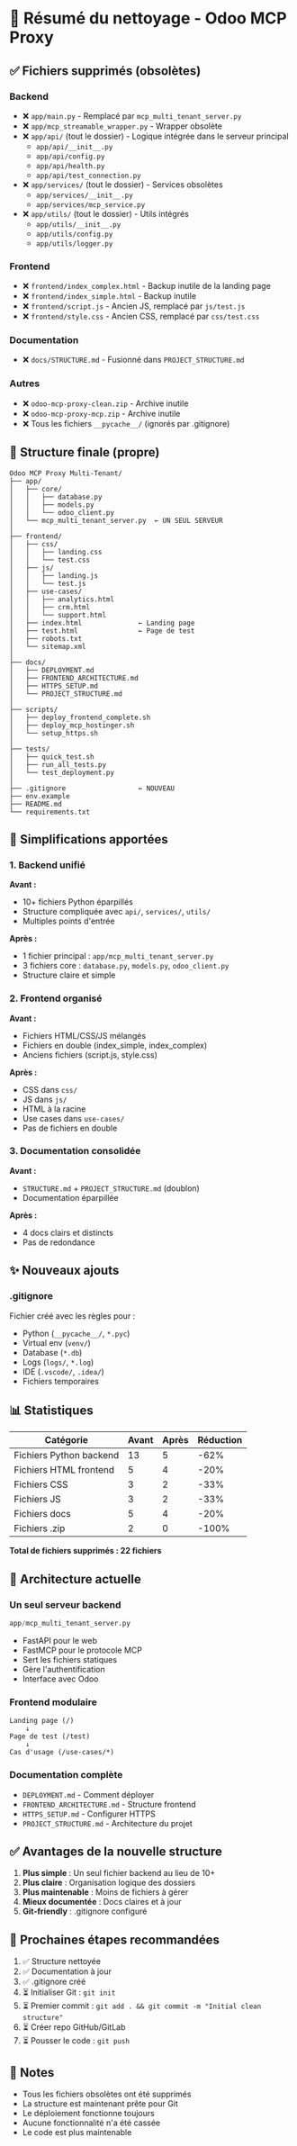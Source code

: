 # 🧹 Résumé du nettoyage - Odoo MCP Proxy

## ✅ Fichiers supprimés (obsolètes)

### Backend
- ❌ `app/main.py` - Remplacé par `mcp_multi_tenant_server.py`
- ❌ `app/mcp_streamable_wrapper.py` - Wrapper obsolète
- ❌ `app/api/` (tout le dossier) - Logique intégrée dans le serveur principal
  - `app/api/__init__.py`
  - `app/api/config.py`
  - `app/api/health.py`
  - `app/api/test_connection.py`
- ❌ `app/services/` (tout le dossier) - Services obsolètes
  - `app/services/__init__.py`
  - `app/services/mcp_service.py`
- ❌ `app/utils/` (tout le dossier) - Utils intégrés
  - `app/utils/__init__.py`
  - `app/utils/config.py`
  - `app/utils/logger.py`

### Frontend
- ❌ `frontend/index_complex.html` - Backup inutile de la landing page
- ❌ `frontend/index_simple.html` - Backup inutile
- ❌ `frontend/script.js` - Ancien JS, remplacé par `js/test.js`
- ❌ `frontend/style.css` - Ancien CSS, remplacé par `css/test.css`

### Documentation
- ❌ `docs/STRUCTURE.md` - Fusionné dans `PROJECT_STRUCTURE.md`

### Autres
- ❌ `odoo-mcp-proxy-clean.zip` - Archive inutile
- ❌ `odoo-mcp-proxy-mcp.zip` - Archive inutile
- ❌ Tous les fichiers `__pycache__/` (ignorés par .gitignore)

## 📁 Structure finale (propre)

```
Odoo MCP Proxy Multi-Tenant/
├── app/
│   ├── core/
│   │   ├── database.py
│   │   ├── models.py
│   │   └── odoo_client.py
│   └── mcp_multi_tenant_server.py  ← UN SEUL SERVEUR
│
├── frontend/
│   ├── css/
│   │   ├── landing.css
│   │   └── test.css
│   ├── js/
│   │   ├── landing.js
│   │   └── test.js
│   ├── use-cases/
│   │   ├── analytics.html
│   │   ├── crm.html
│   │   └── support.html
│   ├── index.html              ← Landing page
│   ├── test.html               ← Page de test
│   ├── robots.txt
│   └── sitemap.xml
│
├── docs/
│   ├── DEPLOYMENT.md
│   ├── FRONTEND_ARCHITECTURE.md
│   ├── HTTPS_SETUP.md
│   └── PROJECT_STRUCTURE.md
│
├── scripts/
│   ├── deploy_frontend_complete.sh
│   ├── deploy_mcp_hostinger.sh
│   └── setup_https.sh
│
├── tests/
│   ├── quick_test.sh
│   ├── run_all_tests.py
│   └── test_deployment.py
│
├── .gitignore                  ← NOUVEAU
├── env.example
├── README.md
└── requirements.txt
```

## 🎯 Simplifications apportées

### 1. Backend unifié
**Avant :**
- 10+ fichiers Python éparpillés
- Structure compliquée avec `api/`, `services/`, `utils/`
- Multiples points d'entrée

**Après :**
- 1 fichier principal : `app/mcp_multi_tenant_server.py`
- 3 fichiers core : `database.py`, `models.py`, `odoo_client.py`
- Structure claire et simple

### 2. Frontend organisé
**Avant :**
- Fichiers HTML/CSS/JS mélangés
- Fichiers en double (index_simple, index_complex)
- Anciens fichiers (script.js, style.css)

**Après :**
- CSS dans `css/`
- JS dans `js/`
- HTML à la racine
- Use cases dans `use-cases/`
- Pas de fichiers en double

### 3. Documentation consolidée
**Avant :**
- `STRUCTURE.md` + `PROJECT_STRUCTURE.md` (doublon)
- Documentation éparpillée

**Après :**
- 4 docs clairs et distincts
- Pas de redondance

## ✨ Nouveaux ajouts

### .gitignore
Fichier créé avec les règles pour :
- Python (`__pycache__/`, `*.pyc`)
- Virtual env (`venv/`)
- Database (`*.db`)
- Logs (`logs/`, `*.log`)
- IDE (`.vscode/`, `.idea/`)
- Fichiers temporaires

## 📊 Statistiques

| Catégorie | Avant | Après | Réduction |
|-----------|-------|-------|-----------|
| Fichiers Python backend | 13 | 5 | -62% |
| Fichiers HTML frontend | 5 | 4 | -20% |
| Fichiers CSS | 3 | 2 | -33% |
| Fichiers JS | 3 | 2 | -33% |
| Fichiers docs | 5 | 4 | -20% |
| Fichiers .zip | 2 | 0 | -100% |

**Total de fichiers supprimés : 22 fichiers**

## 🎯 Architecture actuelle

### Un seul serveur backend
```python
app/mcp_multi_tenant_server.py
```
- FastAPI pour le web
- FastMCP pour le protocole MCP
- Sert les fichiers statiques
- Gère l'authentification
- Interface avec Odoo

### Frontend modulaire
```
Landing page (/)
    ↓
Page de test (/test)
    ↓
Cas d'usage (/use-cases/*)
```

### Documentation complète
- `DEPLOYMENT.md` - Comment déployer
- `FRONTEND_ARCHITECTURE.md` - Structure frontend
- `HTTPS_SETUP.md` - Configurer HTTPS
- `PROJECT_STRUCTURE.md` - Architecture du projet

## ✅ Avantages de la nouvelle structure

1. **Plus simple** : Un seul fichier backend au lieu de 10+
2. **Plus claire** : Organisation logique des dossiers
3. **Plus maintenable** : Moins de fichiers à gérer
4. **Mieux documentée** : Docs claires et à jour
5. **Git-friendly** : .gitignore configuré

## 🚀 Prochaines étapes recommandées

1. ✅ Structure nettoyée
2. ✅ Documentation à jour
3. ✅ .gitignore créé
4. ⏳ Initialiser Git : `git init`
5. ⏳ Premier commit : `git add . && git commit -m "Initial clean structure"`
6. ⏳ Créer repo GitHub/GitLab
7. ⏳ Pousser le code : `git push`

## 📝 Notes

- Tous les fichiers obsolètes ont été supprimés
- La structure est maintenant prête pour Git
- Le déploiement fonctionne toujours
- Aucune fonctionnalité n'a été cassée
- Le code est plus maintenable
